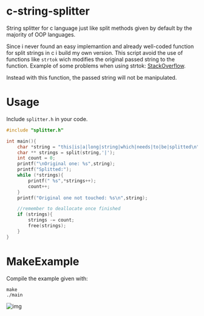 # c-string-splitter
String splitter for c language just like split methods given by default by the majority of OOP languages.

Since i never found an easy implemantion and already well-coded function for split strings in c i build my own version.
This script avoid the use of functions like ```strtok``` wich modifies the original passed string to the function. Example of some problems when using strtok: [StackOverflow](https://stackoverflow.com/questions/63151324/segmentation-fault-returned-using-strtok/63151617).

Instead with this function, the passed string will not be manipulated.

# Usage
Include ```splitter.h``` in your code.
```c
#include "splitter.h"

int main(){
	char *string = "this|is|a|long|string|which|needs|to|be|splitted\n";
	char ** strings = split(string,'|');
	int count = 0;
	printf("\nOriginal one: %s",string);
	printf("Splitted:");
	while (*strings){
		printf(" %s",*strings++);
		count++;
	}
	printf("Original one not touched: %s\n",string);

	//remember to deallocate once finished
	if (strings){
		strings -= count;
		free(strings);
	}
}
```

# MakeExample

Compile the example given with:

```
make
./main
```

![img](https://i.imgur.com/DNLVel3.png)


